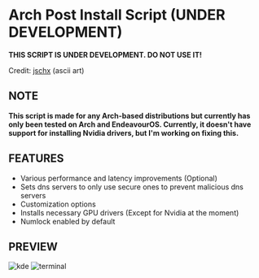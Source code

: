 # Arch Post Install Script (UNDER DEVELOPMENT)

**THIS SCRIPT IS UNDER DEVELOPMENT. DO NOT USE IT!**

Credit: [jschx](https://gitlab.com/jschx) (ascii art)


## NOTE
**This script is made for any Arch-based distributions but currently has only been tested on Arch and EndeavourOS. Currently, it doesn't have support for installing Nvidia drivers, but I'm working on fixing this.**

## FEATURES
- Various performance and latency improvements (Optional)
- Sets dns servers to only use secure ones to prevent malicious dns servers
- Customization options
- Installs necessary GPU drivers (Except for Nvidia at the moment)
- Numlock enabled by default


## PREVIEW
![kde](https://github.com/Garry04/EndeavourOS-post-install-script/assets/54540935/c6bfc012-ecb0-4721-8352-ed17bdbe75bb)
![terminal](https://github.com/Garry04/EndeavourOS-post-install-script/assets/54540935/a2c1fbd0-d969-4cf4-b78f-bcbc4de45560)
